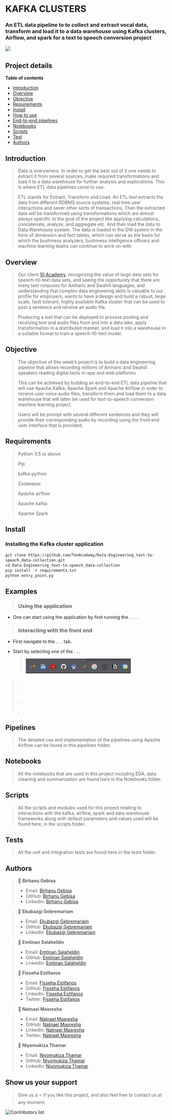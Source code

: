 # KAFKA CLUSTERS

### An ETL data pipeline to to collect and extract vocal data, transform and load it to a data warehouse using Kafka clusters, Airflow, and spark for a text to speech conversion project

![](screenshots/image.png)

## Project details

**Table of contents**

- [Introduction](#introduction)
- [Overview](#overview)
- [Objective](#objective)
- [Requirements](#requirements)
- [Install](#install)
- [How to use](#examples)
- [End-to-end pipelines](#pipelines)
- [Notebooks](#notebooks)
- [Scripts](#scripts)
- [Test](#test)
- [Authors](#authors)

## Introduction

> Data is everywhere. In order to get the best out of it one needs to extract it from several sources, make required transformations and load it to a data warehouse for further analysis and explorations. This is where ETL data pipelines come to use.
>
> ETL stands for Extract, Transform and Load. An ETL tool extracts the data from different RDBMS source systems, real time user interactions and sever other sorts of transactions. Then the extracted data will be transformed using transformations which are almost always specific to the goal of the project like applying calculations, concatenate, analyze, and aggregate etc. And then load the data to Data Warehouse system. The data is loaded in the DW system in the form of dimension and fact tables, which can serve as the basis for which the bushiness analyzers, bushiness intelligence officers and machine learning teams can continue to work on with.

## Overview

> Our client [10 Academy](https://www.10academy.org/), recognizing the value of large data sets for speech-t0-text data sets, and seeing the opportunity that there are many text corpuses for Amharic and Swahili languages, and understanding that complex data engineering skills is valuable to our profile for employers, wants to have a design and build a robust, large scale, fault tolerant, highly available Kafka cluster that can be used to post a sentence and receive an audio file.
>
> Producing a tool that can be deployed to process posting and receiving text and audio files from and into a data lake, apply transformation in a distributed manner, and load it into a warehouse in a suitable format to train a speech-t0-text model.

## Objective

> The objective of this week’s project is to build a data engineering pipeline that allows recording millions of Amharic and Swahili speakers reading digital texts in-app and web platforms
>
> This can be achieved by building an end-to-end ETL data pipeline that will use Apache Kafka, Apache Spark and Apache Airflow in order to receive user voice audio files, transform them and load them to a data warehouse that will latter be used for text-to-speech conversion machine learning project.
>
> Users will be prompt with several different sentences and they will provide their corresponding audio by recording using the front end user interface that is provided.

## Requirements

> Python 3.5 or above
>
> Pip
>
> kafka-python
>
> Zookeeper
>
> Apache airflow
>
> Apache kafka
>
> Apache Spark

## Install

### Installing the Kafka cluster application

```
git clone https://github.com/TenAcademy/Data-Engineering_text-to-speech_data-collection.git
cd Data-Engineering_text-to-speech_data-collection
pip install -r requirements.txt
python entry_point.py
```

## Examples

> ### Using the application

- One can start using the application by first running the . . . .

> ### Interacting with the front end

- First navigate to the . . . tab.

- Start by selecting one of the . . .

  > ![](screenshots/image-II.png)

> .
>
> .
>
> .
>
> .

## Pipelines

> The detailed use and implementation of the pipelines using Apache Airflow can be found in this pipelines folder.

## Notebooks

> All the notebooks that are used in this project including EDA, data cleaning and summarization are found here in the Notebooks folder.

## Scripts

> All the scripts and modules used for this project relating to interactions with the kafka, airflow, spark and data warehouse frameworks along with default parameters and values used will be found here, in the scripts folder.

## Tests

> All the unit and integration tests are found here in the tests folder.

## Authors

> 👤 **Birhanu Gebisa**
>
> - Email: [Birhanu Gebisa](birhanugebisa@gmail.com)
> - GitHub: [Birhanu Gebisa](https://github.com/BirhanuGebisa)
> - LinkedIn: [Birhanu Gebisa](https://www.linkedin.com/in/fisseha-estifanos-109ba6199/)

> 👤 **Ekubazgi Gebremariam**
>
> - Email: [Ekubazgi Gebremariam](axutec14@gmail.com)
> - GitHub: [Ekubazgi Gebremariam](https://github.com/ekubay)
> - LinkedIn: [Ekubazgi Gebremariam](https://www.linkedin.com/in/fisseha-estifanos-109ba6199/)

> 👤 **Emtinan Salaheldin**
>
> - Email: [Emtinan Salaheldin](emtinan.s.e.osman@gmail.com)
> - GitHub: [Emtinan Salaheldin](https://github.com/emtinanseo)
> - LinkedIn: [Emtinan Salaheldin](https://www.linkedin.com/in/fisseha-estifanos-109ba6199/)

> 👤 **Fisseha Estifanos**
>
> - Email: [Fisseha Estifanos](fisseha.137@gamil.com)
> - GitHub: [Fisseha Estifanos](https://github.com/fisseha-estifanos)
> - LinkedIn: [Fisseha Estifanos](https://www.linkedin.com/in/fisseha-estifanos-109ba6199/)
> - Twitter: [Fisseha Estifanos](https://twitter.com/f0x__tr0t)

> 👤 **Natnael Masresha**

> - Email: [Natnael Masresha](natnaelmasresha@gmail.com)
> - GitHub: [Natnael Masresha](https://github.com/Nathnael12)
> - LinkedIn: [Natnael Masresha](https://www.linkedin.com/in/natnael-masresha-39a69b185/)
> - Twitter: [Natnael Masresha](https://twitter.com/natnaelmasresha)

> 👤 **Niyomukiza Thamar**
>
> - Email: [Niyomukiza Thamar](thamarniyo@gmail.com)
> - GitHub: [Niyomukiza Thamar](https://github.com/niyotham)
> - LinkedIn: [Niyomukiza Thamar](https://www.linkedin.com/in/fisseha-estifanos-109ba6199/)

## Show us your support

> Give us a ⭐ if you like this project, and also feel free to contact us at any moment.

![Contributors list](https://contrib.rocks/image?repo=TenAcademy/Data-Engineering_text-to-speech_data-collection)
